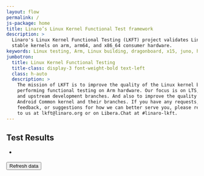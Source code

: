 ```yaml
---
layout: flow
permalink: /
js-package: home
title: Linaro’s Linux Kernel Functional Test framework
description: >
  Linaro's Linux Kernel Functional Testing (LKFT) project validates Linux
  stable kernels on arm, arm64, and x86_64 consumer hardware.
keywords: Linux testing, Arm, Linux building, dragonboard, x15, juno, hikey, aarch64, arm32
jumbotron:
  title: Linux Kernel Functional Testing
  title-class: display-3 font-weight-bold text-left
  class: h-auto
  description: >
    The mission of LKFT is to improve the quality of the Linux kernel by
    performing functional testing on Arm hardware. Our focus is on LTS, stable,
    and upstream development branches. And also to improve the quality of the
    Android Common kernel and their branches. If you have any requests,
    feedback, or suggestions for how we can better serve you, please reach out
    to us at lkft@linaro.org or on Libera.Chat at #linaro-lkft.
---
```


## Test Results

<div id="modals_container"></div>
<div class="row" id="test_results">
    <div class="col-12">
        <ul class="list-group mt-3 mb-4" id="progress_list">
            <li class="list-group-item d-flex flex-column justify-content-sm-around align-items-center">
                <div class="d-block w-100">
                    <div class="progress">
                        <div id="project_load_progress" class="progress-bar  progress-bar-striped progress-bar-animated" role="progressbar" aria-valuenow="0" aria-valuemin="0" aria-valuemax="100"></div>
                    </div>
                </div>
            </li>
        </ul>
        <ul class="list-group mt-3 mb-4" id="project_list"></ul>
    </div>
    <div class="col-12">
        <button id="refresh_btn" class="btn btn-primary">Refresh data</button>
    </div>
</div>
